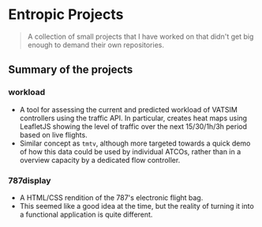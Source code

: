 # Entropic Projects
> A collection of small projects that I have worked on that didn't get big enough to demand their own repositories.

## Summary of the projects
### workload
- A tool for assessing the current and predicted workload of VATSIM controllers using the traffic API. In particular, creates heat maps using LeafletJS showing the level of traffic over the next 15/30/1h/3h period based on live flights.
- Similar concept as ``tmtv``, although more targeted towards a quick demo of how this data could be used by individual ATCOs, rather than in a overview capacity by a dedicated flow controller.

### 787display
- A HTML/CSS rendition of the 787's electronic flight bag.
- This seemed like a good idea at the time, but the reality of turning it into a functional application is quite different.
